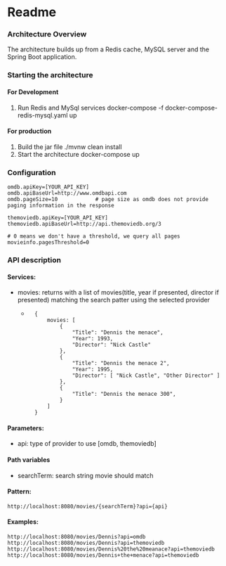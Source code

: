 # Readme

### Architecture Overview
The architecture builds up from a Redis cache, MySQL server and the Spring Boot application.

### Starting the architecture 

#### For Development
1. Run Redis and MySql services
docker-compose -f docker-compose-redis-mysql.yaml up

#### For production
1. Build the jar file
./mvnw clean install
2. Start the architecture
docker-compose up

### Configuration
````
omdb.apiKey=[YOUR_API_KEY]          
omdb.apiBaseUrl=http://www.omdbapi.com
omdb.pageSize=10            # page size as omdb does not provide paging information in the response

themoviedb.apiKey=[YOUR_API_KEY] 
themoviedb.apiBaseUrl=http://api.themoviedb.org/3

# 0 means we don't have a threshold, we query all pages
movieinfo.pagesThreshold=0
````

### API description
#### Services:
- movies: returns with a list of movies(title, year if presented, director if presented) matching the search patter using the selected provider
    - ```
        { 
            movies: [
                {
                    "Title": "Dennis the menace",
                    "Year": 1993,
                    "Director": "Nick Castle"
                },
                {
                    "Title": "Dennis the menace 2",
                    "Year": 1995,
                    "Director": [ "Nick Castle", "Other Director" ]
                },
                {
                    "Title": "Dennis the menace 300",
                }
            ] 
        }
#### Parameters: 
- api: type of provider to use [omdb, themoviedb]
#### Path variables
- searchTerm: search string movie should match

#### Pattern:
````
http://localhost:8080/movies/{searchTerm}?api={api}
````

#### Examples:
````
http://localhost:8080/movies/Dennis?api=omdb
http://localhost:8080/movies/Dennis?api=themoviedb
http://localhost:8080/movies/Dennis%20the%20meanace?api=themoviedb
http://localhost:8080/movies/Dennis+the+menace?api=themoviedb
````
